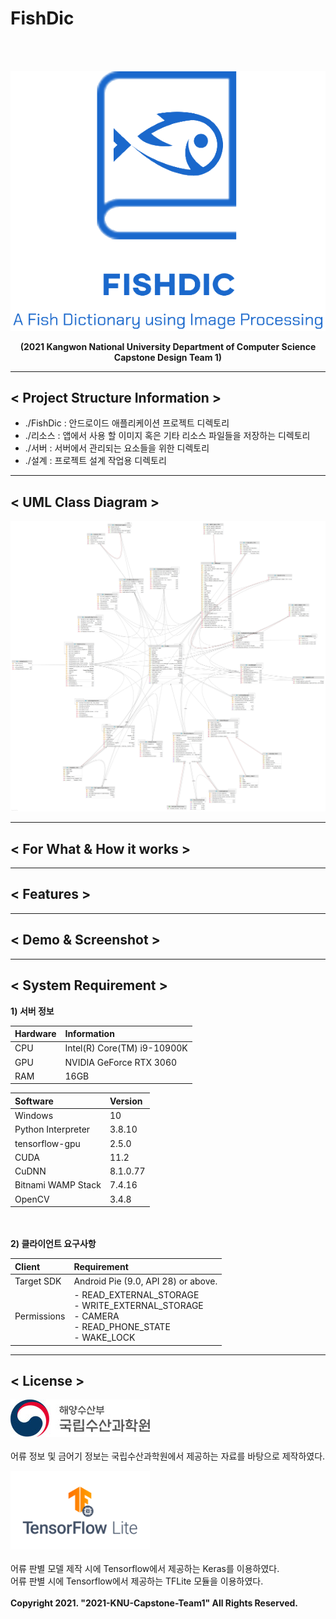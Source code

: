 # FishDic
<br></br>
<p align="center"><img src="./리소스/Logo.png"></p>
<p align="center"><b>(2021 Kangwon National University Department of Computer Science Capstone Design Team 1)</b><br></p>

---
## < Project Structure Information >
- ./FishDic : 안드로이드 애플리케이션 프로젝트 디렉토리
- ./리소스 : 앱에서 사용 할 이미지 혹은 기타 리소스 파일들을 저장하는 디렉토리
- ./서버 : 서버에서 관리되는 요소들을 위한 디렉토리
- ./설계 : 프로젝트 설계 작업용 디렉토리

---
## < UML Class Diagram >
<p align="center"><img src="./설계/class_diagram.png"></p>

---
## < For What & How it works >


---
## < Features >


---
## < Demo & Screenshot >

---
## < System Requirement >
 <b>1) 서버 정보</b>

| Hardware | Information |
|:---|:---|
| CPU | Intel(R) Core(TM) i9-10900K |
| GPU | NVIDIA GeForce RTX 3060 |
| RAM | 16GB |


| Software | Version |
|:---|:---|
| Windows | 10 |
| Python Interpreter | 3.8.10 |
| tensorflow-gpu | 2.5.0 |
| CUDA | 11.2 |
| CuDNN | 8.1.0.77 |
| Bitnami WAMP Stack | 7.4.16 |
| OpenCV | 3.4.8 |

<br></br>
<b>2) 클라이언트 요구사항</b>

| Client | Requirement |
|:---|:---|
| Target SDK | Android Pie (9.0, API 28) or above. |
| Permissions | - READ_EXTERNAL_STORAGE<br>- WRITE_EXTERNAL_STORAGE<br>- CAMERA<br>- READ_PHONE_STATE<br>- WAKE_LOCK|

---
## < License >
<img src="./리소스/nifs.jpg" width="223" height="60"><br></br>
어류 정보 및 금어기 정보는 국립수산과학원에서 제공하는 자료를 바탕으로 제작하였다.

<img src="./리소스/tflite.png" width="223" height="126"><br></br>
어류 판별 모델 제작 시에 Tensorflow에서 제공하는 Keras를 이용하였다.<br>
어류 판별 시에 Tensorflow에서 제공하는 TFLite 모듈을 이용하였다.
<br></br>
<b>Copyright 2021. "2021-KNU-Capstone-Team1" All Rights Reserved.</b><br></br>
